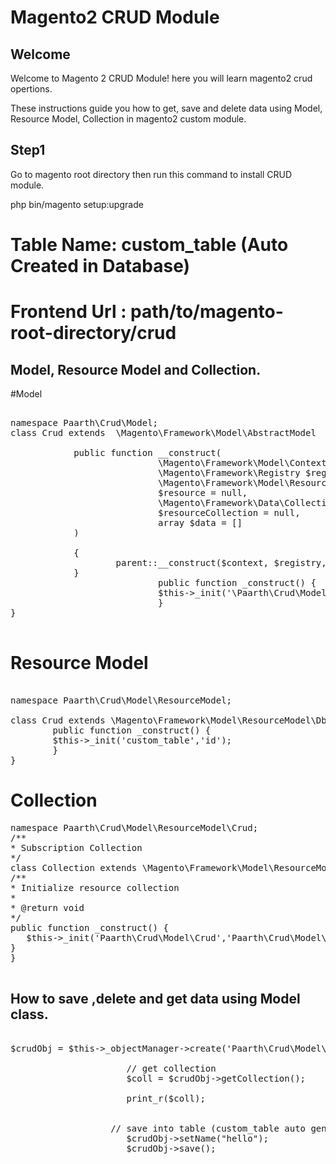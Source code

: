# Magento2 CRUD Module


<h2>Welcome</h2>
Welcome to Magento 2 CRUD Module! here you will learn magento2 crud opertions.

These instructions guide you how to get, save and delete data using Model, Resource Model, Collection in magento2 custom module.

## Step1

Go to magento root directory then run this command to install CRUD module.

php bin/magento setup:upgrade

# Table Name: custom_table (Auto Created in Database)

# Frontend Url : path/to/magento-root-directory/crud 


## Model, Resource Model and Collection.

#Model 

<pre>

namespace Paarth\Crud\Model;
class Crud extends	\Magento\Framework\Model\AbstractModel  {
			
			public function __construct(
							\Magento\Framework\Model\Context $context,
							\Magento\Framework\Registry $registry,
							\Magento\Framework\Model\ResourceModel\AbstractResource
							$resource = null,
							\Magento\Framework\Data\Collection\AbstractDb
							$resourceCollection = null,
							array $data = []
			)

			{
					parent::__construct($context, $registry, $resource,$resourceCollection, $data);
			}
							public function _construct() {
							$this->_init('\Paarth\Crud\Model\ResourceModel\Crud');
							}
}

</pre>


# Resource Model

<pre>

namespace Paarth\Crud\Model\ResourceModel;

class Crud extends \Magento\Framework\Model\ResourceModel\Db\AbstractDb {
		public function _construct() {
		$this->_init('custom_table','id');
		}
}
</pre>

# Collection 

<pre>
namespace Paarth\Crud\Model\ResourceModel\Crud;
/**
* Subscription Collection
*/
class Collection extends \Magento\Framework\Model\ResourceModel\Db\Collection\AbstractCollection {
/**
* Initialize resource collection
*
* @return void
*/
public function _construct() {
   $this->_init('Paarth\Crud\Model\Crud','Paarth\Crud\Model\ResourceModel\Crud');
}
}

</pre>


## How to save ,delete and get data using Model class.

<pre>

$crudObj = $this->_objectManager->create('Paarth\Crud\Model\Crud');
				    
					  // get collection 
					  $coll = $crudObj->getCollection();
					  
					  print_r($coll);
					
					
				   // save into table (custom_table auto generated using schema script)
				      $crudObj->setName("hello");
				      $crudObj->save();


</pre> 
 
